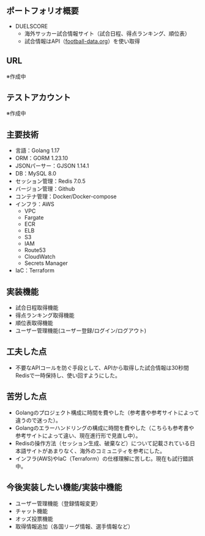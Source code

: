 ## ポートフォリオ概要
- DUELSCORE
    - 海外サッカー試合情報サイト（試合日程、得点ランキング、順位表）
    - 試合情報はAPI（[football-data.org](https://www.football-data.org/)）を使い取得

## URL
※作成中

## テストアカウント
※作成中

## 主要技術
- 言語：Golang 1.17
- ORM：GORM 1.23.10
- JSONパーサー：GJSON 1.14.1
- DB：MySQL 8.0
- セッション管理：Redis 7.0.5
- バージョン管理：Github
- コンテナ管理：Docker/Docker-compose
- インフラ：AWS
    - VPC
    - Fargate
    - ECR
    - ELB
    - S3
    - IAM
    - Route53
    - CloudWatch
    - Secrets Manager
- IaC：Terraform

## 実装機能
- 試合日程取得機能
- 得点ランキング取得機能
- 順位表取得機能
- ユーザー管理機能(ユーザー登録/ログイン/ログアウト)

## 工夫した点
- 不要なAPIコールを防ぐ手段として、APIから取得した試合情報は30秒間Redisで一時保持し、使い回すようにした。
    
## 苦労した点
- Golangのプロジェクト構成に時間を費やした（参考書や参考サイトによって違うので迷った）。 
- Golangのエラーハンドリングの構成に時間を費やした（こちらも参考書や参考サイトによって違い、現在進行形で見直し中）。
- Redisの操作方法（セッション生成、破棄など）について記載されている日本語サイトがあまりなく、海外のコミュニティを参考にした。
- インフラ(AWS)やIaC（Terraform）の仕様理解に苦しむ。現在も試行錯誤中。

## 今後実装したい機能/実装中機能
- ユーザー管理機能（登録情報変更）
- チャット機能
- オッズ投票機能
- 取得情報追加（各国リーグ情報、選手情報など）
